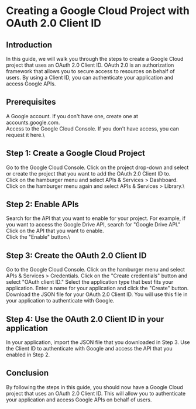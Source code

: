 # Creating a Google Cloud Project with OAuth 2.0 Client ID #
## Introduction ##
In this guide, we will walk you through the steps to create a Google Cloud project that uses an OAuth 2.0 Client ID. OAuth 2.0 is an authorization framework that allows you to secure access to resources on behalf of users. By using a Client ID, you can authenticate your application and access Google APIs.

## Prerequisites ##
A Google account. If you don't have one, create one at accounts.google.com.\
Access to the Google Cloud Console. If you don't have access, you can request it here.\
## Step 1: Create a Google Cloud Project ##
Go to the Google Cloud Console.
Click on the project drop-down and select or create the project that you want to add the OAuth 2.0 Client ID to.\
Click on the hamburger menu and select APIs & Services > Dashboard.\
Click on the hamburger menu again and select APIs & Services > Library.\
## Step 2: Enable APIs ##
Search for the API that you want to enable for your project. For example, if you want to access the Google Drive API, search for "Google Drive API."\
Click on the API that you want to enable.\
Click the "Enable" button.\
## Step 3: Create the OAuth 2.0 Client ID ##
Go to the Google Cloud Console.
Click on the hamburger menu and select APIs & Services > Credentials.
Click on the "Create credentials" button and select "OAuth client ID."
Select the application type that best fits your application.
Enter a name for your application and click the "Create" button.
Download the JSON file for your OAuth 2.0 Client ID. You will use this file in your application to authenticate with Google.
## Step 4: Use the OAuth 2.0 Client ID in your application ##
In your application, import the JSON file that you downloaded in Step 3.
Use the Client ID to authenticate with Google and access the API that you enabled in Step 2.
## Conclusion ##
By following the steps in this guide, you should now have a Google Cloud project that uses an OAuth 2.0 Client ID. This will allow you to authenticate your application and access Google APIs on behalf of users.
